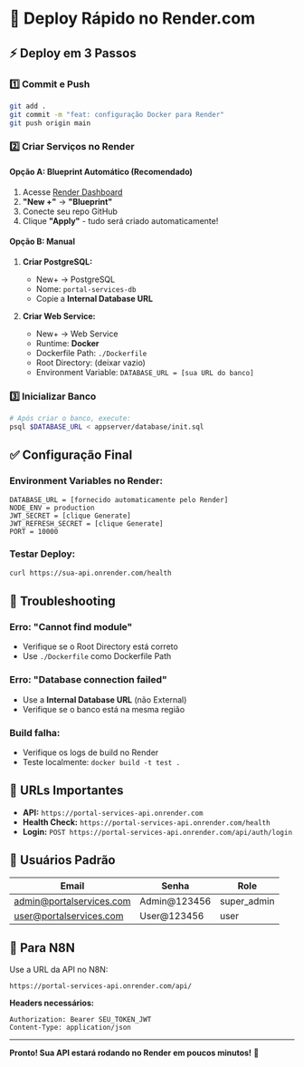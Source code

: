 # 🚀 Deploy Rápido no Render.com

## ⚡ Deploy em 3 Passos

### 1️⃣ **Commit e Push**
```bash
git add .
git commit -m "feat: configuração Docker para Render"
git push origin main
```

### 2️⃣ **Criar Serviços no Render**

#### **Opção A: Blueprint Automático (Recomendado)**
1. Acesse [Render Dashboard](https://dashboard.render.com)
2. **"New +"** → **"Blueprint"**
3. Conecte seu repo GitHub
4. Clique **"Apply"** - tudo será criado automaticamente!

#### **Opção B: Manual**
1. **Criar PostgreSQL:**
   - New+ → PostgreSQL
   - Nome: `portal-services-db`
   - Copie a **Internal Database URL**

2. **Criar Web Service:**
   - New+ → Web Service
   - Runtime: **Docker**
   - Dockerfile Path: `./Dockerfile`
   - Root Directory: (deixar vazio)
   - Environment Variable: `DATABASE_URL = [sua URL do banco]`

### 3️⃣ **Inicializar Banco**
```bash
# Após criar o banco, execute:
psql $DATABASE_URL < appserver/database/init.sql
```

## ✅ **Configuração Final**

### **Environment Variables no Render:**
```
DATABASE_URL = [fornecido automaticamente pelo Render]
NODE_ENV = production
JWT_SECRET = [clique Generate]
JWT_REFRESH_SECRET = [clique Generate]
PORT = 10000
```

### **Testar Deploy:**
```bash
curl https://sua-api.onrender.com/health
```

## 🔧 **Troubleshooting**

### **Erro: "Cannot find module"**
- Verifique se o Root Directory está correto
- Use `./Dockerfile` como Dockerfile Path

### **Erro: "Database connection failed"**
- Use a **Internal Database URL** (não External)
- Verifique se o banco está na mesma região

### **Build falha:**
- Verifique os logs de build no Render
- Teste localmente: `docker build -t test .`

## 🎯 **URLs Importantes**

- **API:** `https://portal-services-api.onrender.com`
- **Health Check:** `https://portal-services-api.onrender.com/health`
- **Login:** `POST https://portal-services-api.onrender.com/api/auth/login`

## 🔐 **Usuários Padrão**

| Email | Senha | Role |
|-------|-------|------|
| admin@portalservices.com | Admin@123456 | super_admin |
| user@portalservices.com | User@123456 | user |

## 📱 **Para N8N**

Use a URL da API no N8N:
```
https://portal-services-api.onrender.com/api/
```

**Headers necessários:**
```
Authorization: Bearer SEU_TOKEN_JWT
Content-Type: application/json
```

---

**Pronto! Sua API estará rodando no Render em poucos minutos!** 🎉
